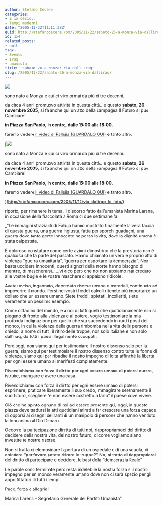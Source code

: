 ```yaml
---
author: Stefano Cecere
categories:
- E io cecio..
- Tempi moderni
date: "2005-11-22T11:11:38Z"
guid: http://stefanocecere.com/2005/11/22/sabato-26-a-monza-via-dalliraq/
id: 154
related_posts:
- null
tags:
- Events
- Iraq
- umanista
title: "sabato 26 a Monza: via dall'Iraq"
slug: /2005/11/22/sabato-26-a-monza-via-dalliraq/
---
```


![](/wp-content/strisciavideo.jpg)
  
sono nato a Monza e qui ci vivo ormai da più di tre decenni..
  
da circa 4 anni promuovo attività in questa città.. e questo **sabato, 26 novembre 2005**, si fa anche qui un atto della campagna Il Futuro si può Cambiare!
  
**in Piazza San Paolo, in centro, dalle 15:00 alle 18:00.**
  
faremo vedere [il video di Fallujia (GUARDALO QUI)](http://stefanocecere.com/2005/11/08/video-impressionante-sulla-guerra-in-iraq/) e tanto altro.

[![](/wp-content/strisciavideo.jpg)
  
sono nato a Monza e qui ci vivo ormai da più di tre decenni..
  
da circa 4 anni promuovo attività in questa città.. e questo **sabato, 26 novembre 2005**, si fa anche qui un atto della campagna Il Futuro si può Cambiare!
  
**in Piazza San Paolo, in centro, dalle 15:00 alle 18:00.**
  
faremo vedere [il video di Fallujia (GUARDALO QUI)](http://stefanocecere.com/2005/11/08/video-impressionante-sulla-guerra-in-iraq/) e tanto altro.

](http://stefanocecere.com/2005/11/13/via-dalliraq-le-foto/) 

riporto, per rimanere in tema, il discorso fatto dall&#8217;umanista Marina Larena, in occasione della fiaccolata a Roma di due settimane fa:

_&#8220;Le immagini strazianti di Falluja hanno mostrato finalmente la vera faccia di questa guerra, una guerra ingiusta, fatta per sporchi guadagni, una guerra dove tanta gente innocente ha perso la vita, dove la dignità umana è stata calpestata.</p> 

È doloroso constatare come certe azioni dimostrino che la preistoria non è qualcosa che fa parte del passato. Hanno chiamato un vero e proprio atto di violenza &#8220;guerra umanitaria&#8221;, &#8220;guerra per esportare la democrazia&#8221;. Non basta uccidere innocenti, questi signori della morte hanno bisogno di mentire, di mascherarsi……vi dico però che noi non abbiamo mai creduto alle vostre bugie e le vostre maschere ci appaiono ridicole.

Avete ucciso, ingannato, depredato risorse umane e materiali, continuato ad impoverire il mondo. Persi nei vostri freddi calcoli ritenete più importante un dollaro che un essere umano. Siete freddi, spietati, incolleriti, siete veramente un pessimo esempio.

Come cittadino del mondo, e a noi di tutti quelli che quotidianamente non si piegano di fronte alla violenza e al potere, voglio testimoniare la mia profonda indignazione per quello che sta succedendo in tutti i posti del mondo, in cui la violenza della guerra rimbomba nella vita delle persone e chiedo, a nome di tutti, il ritiro delle truppe, non solo italiane e non solo dall’Iraq, da tutti i paesi illegalmente occupati.

Però oggi, non siamo qui per testimoniare il nostro dissenso solo per la guerra, siamo qui per testimoniare il nostro dissenso contro tutte le forme di violenza, siamo qui per ribadire il nostro impegno di lotta affinché la libertà per ogni essere umano si manifesti completamente.

Rivendichiamo con forza il diritto per ogni essere umano di potersi curare, istruire, mangiare e avere una casa.

Rivendichiamo con forza il diritto per ogni essere umano di potersi esprimere, praticare liberamente il suo credo, immaginare serenamente il suo futuro, scegliere “e non essere costretto a farlo” il paese dove vivere.

Ciò che ha spinto ognuno di noi ad essere presente qui, oggi, in questa piazza deve tradursi in atti quotidiani mirati a far crescere una forza capace di opporsi ai disegni deliranti di un manipolo di persone che hanno venduto la loro anima al Dio Denaro.

Occorre la partecipazione diretta di tutti noi, riappropriamoci del diritto di decidere della nostra vita, del nostro futuro, di come vogliamo siano investite le nostre risorse.

Non si tratta di elemosinare l’apertura di un ospedale o di una scuola, di chiedere “per favore potete ritirare le truppe?”. No, si tratta di riappropriarci del diritto di partecipare e decidere, le basi della “democrazia Reale”

Le parole sono terminate però resta indelebile la nostra forza e il nostro impegno per un mondo veramente umano dove non ci sarà spazio per gli approfittatori di tutti i tempi.

Pace, forza e allegria!</i>

Marina Larena &#8211; Segretario Generale del Partito Umanista&#8221;